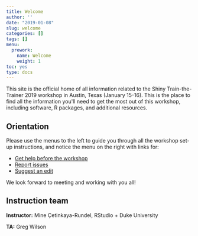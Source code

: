 ```yaml
---
title: Welcome
author: ''
date: "2019-01-08"
slug: welcome
categories: []
tags: []
menu:
  prework:
    name: Welcome
    weight: 1
toc: yes
type: docs
---
```


This site is the official home of all information related to the Shiny Train-the-Trainer 2019 workshop in Austin, Texas (January 15-16). This is the place to find all the information you'll need to get the most out of this workshop, including software, R packages, and additional resources. 

## Orientation

Please use the menus to the left to guide you through all the workshop set-up instructions, and notice the menu on the right with links for:
 
<ul class="fa-ul">
    <li><i class="fa-li fas fa-question-circle"></i><a href="INSERT LINK" target="_blank">Get help before the workshop</a></li>
    <li><i class="fa-li fas fa-bug"></i><a href="https://github.com/rstudio-education/teach-shiny/issues" target="_blank">Report issues</a></li>
    <li><i class="fa-li fas fa-edit"></i><a href="INSERT LINK" target="_blank">Suggest an edit</a></li>
</ul>

We look forward to meeting and working with you all!

## Instruction team

**Instructor:** Mine Çetinkaya-Rundel, RStudio + Duke University <a href="https://mine-cr.com" target="_blank"><i class="fas fa-link"></i></a> <a href="https://github.com/mine-cetinkaya-rundel" target="_blank"><i class="fab fa-github"></i></a> <a href="https://twitter.com/minebocek" target="_blank"><i class="fab fa-twitter"></i></a> 

**TA:** Greg Wilson <a href="http://third-bit.com" target="_blank"><i class="fas fa-link"></i></a> <a href="https://github.com/gvwilson" target="_blank"><i class="fab fa-github"></i></a> <a href="https://twitter.com/gvwilson" target="_blank"><i class="fab fa-twitter"></i></a>
